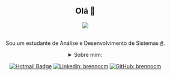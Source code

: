 <div align="center">

  ## Olá 👋

<div align="center">
<img src="https://user-images.githubusercontent.com/100173747/166162903-b65578fe-92e6-4cb3-9242-9c69598a412a.png"/>
</div>
 <br/>
 

<div align="center">

Sou um estudante de Análise e Desenvolvimento de Sistemas [#](https://www.linkedin.com/in/brennocm/).

<details>
  <summary>Sobre mim:</summary>
<div align="left">
 
``` js
const brennocm = {
    pessoal: {
        nomeCompleto: 'Brenno Cavalcante Miranda',
        dataDeNascimento: '10-05-2002',
        interesses: ['rap', 'tecnologia', 'literatura'],
        motivacao: [
            'Uma fome gigantesca por evoluir',
            'Medo de estagnar',
        ],
    },
    habilidades: {
        tecnologias: {
            frontEnd: {
                Javascript: ['Vanilla JS', 'React'],
                HTML: ['HTML5'],
                CSS: ['CSS3', 'Bootstrap', 'sass'],
            },
            backEnd: {
                Java: ['Java', 'SpringBoot'],
                C: ['C'],
            },
            sistemaOperacional: {
                Linux: ['Ubuntu', 'Mint', 'Tails'],
                Windows: ['Windows 10'],
            },
        }, 
    }
}
```
  </div>
</details>

[![Hotmail Badge](https://img.shields.io/badge/-Hotmail-0078D4?style=flat-square&logo=microsoft-outlook&logoColor=white&link=mailto:brennocmiranda@outlook.com)](mailto:brennocmiranda@outlook.com)
[![Linkedin: brennocm](https://img.shields.io/badge/-brennocm-blue?style=flat-square&logo=Linkedin&logoColor=white&link=https://www.linkedin.com/in/brennocm/)](https://www.linkedin.com/in/brennocm/)
[![GitHub: brennocm](https://img.shields.io/github/followers/brennocm?label=follow&style=social)](https://github.com/brennocm)
</div>


